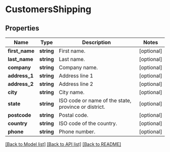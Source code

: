 # CustomersShipping

## Properties
Name | Type | Description | Notes
------------ | ------------- | ------------- | -------------
**first_name** | **string** | First name. | [optional] 
**last_name** | **string** | Last name. | [optional] 
**company** | **string** | Company name. | [optional] 
**address_1** | **string** | Address line 1 | [optional] 
**address_2** | **string** | Address line 2 | [optional] 
**city** | **string** | City name. | [optional] 
**state** | **string** | ISO code or name of the state, province or district. | [optional] 
**postcode** | **string** | Postal code. | [optional] 
**country** | **string** | ISO code of the country. | [optional] 
**phone** | **string** | Phone number. | [optional] 

[[Back to Model list]](../../README.md#documentation-for-models) [[Back to API list]](../../README.md#documentation-for-api-endpoints) [[Back to README]](../../README.md)

